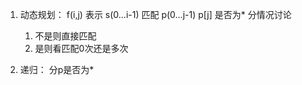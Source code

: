 1. 动态规划：
    f(i,j) 表示 s(0...i-1) 匹配 p(0...j-1)
    p[j] 是否为* 分情况讨论
    1) 不是则直接匹配
    2) 是则看匹配0次还是多次

2. 递归：
    分p是否为*
